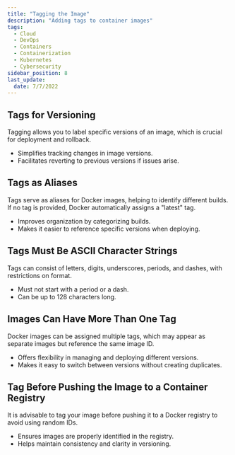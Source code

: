 ```yaml
---
title: "Tagging the Image"
description: "Adding tags to container images"
tags:
  - Cloud
  - DevOps
  - Containers
  - Containerization
  - Kubernetes
  - Cybersecurity
sidebar_position: 8
last_update:
  date: 7/7/2022
---
```



## Tags for Versioning

Tagging allows you to label specific versions of an image, which is crucial for deployment and rollback.

- Simplifies tracking changes in image versions.
- Facilitates reverting to previous versions if issues arise.

## Tags as Aliases

Tags serve as aliases for Docker images, helping to identify different builds. If no tag is provided, Docker automatically assigns a "latest" tag.

- Improves organization by categorizing builds.
- Makes it easier to reference specific versions when deploying.

## Tags Must Be ASCII Character Strings

Tags can consist of letters, digits, underscores, periods, and dashes, with restrictions on format.

- Must not start with a period or a dash.
- Can be up to 128 characters long.

## Images Can Have More Than One Tag

Docker images can be assigned multiple tags, which may appear as separate images but reference the same image ID.

- Offers flexibility in managing and deploying different versions.
- Makes it easy to switch between versions without creating duplicates.

## Tag Before Pushing the Image to a Container Registry

It is advisable to tag your image before pushing it to a Docker registry to avoid using random IDs.

- Ensures images are properly identified in the registry.
- Helps maintain consistency and clarity in versioning.
 
